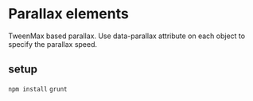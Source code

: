 # Parallax elements
TweenMax based parallax. Use data-parallax attribute on each object to specify the parallax speed.

## setup
`npm install`
`grunt`
